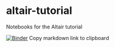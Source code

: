 # altair-tutorial
Notebooks for the Altair tutorial

[![Binder](https://mybinder.org/badge.svg)](https://mybinder.org/v2/gh/altair-viz/altair-tutorial/master)
Copy markdown link to clipboard
